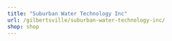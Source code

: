 ```yaml
---
title: "Suburban Water Technology Inc"
url: /gilbertsville/suburban-water-technology-inc/
shop: shop
---
```

